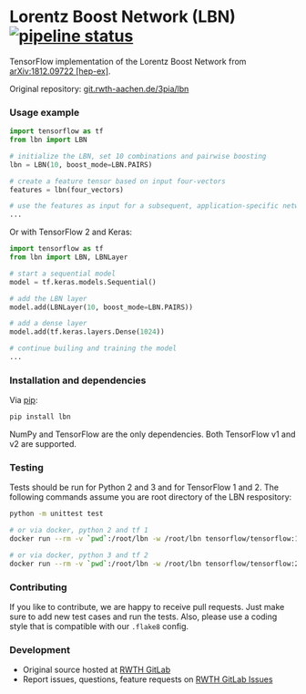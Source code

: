 # Lorentz Boost Network (LBN) [![pipeline status](https://git.rwth-aachen.de/3pia/lbn/badges/master/pipeline.svg)](https://git.rwth-aachen.de/3pia/lbn/pipelines)

TensorFlow implementation of the Lorentz Boost Network from [arXiv:1812.09722 [hep-ex]](https://arxiv.org/abs/1812.09722).

Original repository: [git.rwth-aachen.de/3pia/lbn](https://git.rwth-aachen.de/3pia/lbn)


### Usage example

```python
import tensorflow as tf
from lbn import LBN

# initialize the LBN, set 10 combinations and pairwise boosting
lbn = LBN(10, boost_mode=LBN.PAIRS)

# create a feature tensor based on input four-vectors
features = lbn(four_vectors)

# use the features as input for a subsequent, application-specific network
...
```

Or with TensorFlow 2 and Keras:

```python
import tensorflow as tf
from lbn import LBN, LBNLayer

# start a sequential model
model = tf.keras.models.Sequential()

# add the LBN layer
model.add(LBNLayer(10, boost_mode=LBN.PAIRS))

# add a dense layer
model.add(tf.keras.layers.Dense(1024))

# continue builing and training the model
...
```


### Installation and dependencies

Via [pip](https://pypi.python.org/pypi/lbn):

```bash
pip install lbn
```

NumPy and TensorFlow are the only dependencies. Both TensorFlow v1 and v2 are supported.


### Testing

Tests should be run for Python 2 and 3 and for TensorFlow 1 and 2. The following commands assume you are root directory of the LBN respository:

```bash
python -m unittest test

# or via docker, python 2 and tf 1
docker run --rm -v `pwd`:/root/lbn -w /root/lbn tensorflow/tensorflow:1.13.1 python -m unittest test

# or via docker, python 3 and tf 2
docker run --rm -v `pwd`:/root/lbn -w /root/lbn tensorflow/tensorflow:2.0.0a0-py3 python -m unittest test
```


### Contributing

If you like to contribute, we are happy to receive pull requests. Just make sure to add new test cases and run the tests. Also, please use a coding style that is compatible with our `.flake8` config.


### Development

- Original source hosted at [RWTH GitLab](https://git.rwth-aachen.de/3pia/lbn)
- Report issues, questions, feature requests on [RWTH GitLab Issues](https://git.rwth-aachen.de/3pia/lbn/issues)
